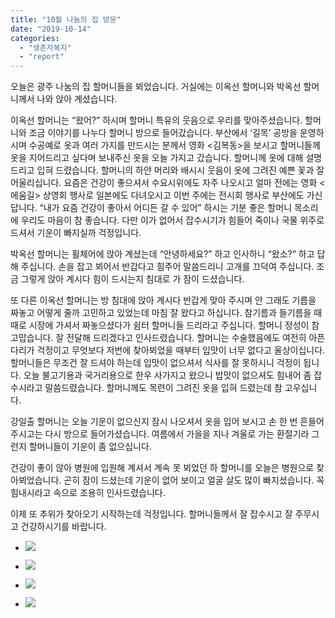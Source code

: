 ```yaml
---
title: "10월 나눔의 집 방문"
date: "2019-10-14"
categories: 
  - "생존자복지"
  - "report"
---
```


오늘은 광주 나눔의 집 할머니들을 뵈었습니다. 거실에는 이옥선 할머니와 박옥선 할머니께서 나와 앉아 계셨습니다.

이옥선 할머니는 “왔어?” 하시며 할머니 특유의 웃음으로 우리를 맞아주셨습니다. 할머니와 조금 이야기를 나누다 할머니 방으로 들어갔습니다. 부산에서 ‘길목’ 공방을 운영하시며 수공예로 옷과 여러 가지를 만드시는 분께서 영화 <김복동>을 보시고 할머니들께 옷을 지어드리고 싶다며 보내주신 옷을 오늘 가지고 갔습니다. 할머니께 옷에 대해 설명드리고 입혀 드렸습니다. 할머니의 하얀 머리와 배시시 웃음이 옷에 그려진 예쁜 꽃과 잘 어울리십니다. 요즘은 건강이 좋으셔서 수요시위에도 자주 나오시고 얼마 전에는 영화 <에움길> 상영회 행사로 일본에도 다녀오시고 이번 주에는 전시회 행사로 부산에도 가신답니다. “내가 요즘 건강이 좋아서 어디든 갈 수 있어” 하시는 기분 좋은 할머니 목소리에 우리도 마음이 참 좋습니다. 다만 이가 없어서 잡수시기가 힘들어 죽이나 국물 위주로 드셔서 기운이 빠지실까 걱정입니다.

박옥선 할머니는 휠체어에 앉아 계셨는데 “안녕하세요?” 하고 인사하니 “왔소?” 하고 답해 주십니다. 손을 잡고 뵈어서 반갑다고 힘주어 말씀드리니 고개를 끄덕여 주십니다. 조금 그렇게 앉아 계시다 힘이 드시는지 침대로 가 잠이 드셨습니다.

또 다른 이옥선 할머니는 방 침대에 앉아 계시다 반갑게 맞아 주시며 안 그래도 기름을 짜놓고 어떻게 줄까 고민하고 있었는데 마침 잘 왔다고 하십니다. 참기름과 들기름을 때때로 시장에 가셔서 짜놓으셨다가 쉼터 할머니들 드리라고 주십니다. 할머니 정성이 참 고맙습니다. 잘 전달해 드리겠다고 인사드렸습니다. 할머니는 수술했음에도 여전히 아픈 다리가 걱정이고 무엇보다 저번에 찾아뵈었을 때부터 입맛이 너무 없다고 울상이십니다. 할머니들은 무조건 잘 드셔야 하는데 입맛이 없으셔서 식사를 잘 못하시니 걱정이 됩니다. 오늘 불고기용과 국거리용으로 한우 사가지고 왔으니 밥맛이 없으셔도 힘내어 좀 잡수시라고 말씀드렸습니다. 할머니께도 목련이 그려진 옷을 입혀 드렸는데 참 고우십니다.

강일출 할머니는 오늘 기운이 없으신지 잠시 나오셔서 옷을 입어 보시고 손 한 번 흔들어 주시고는 다시 방으로 들어가셨습니다. 여름에서 가을을 지나 겨울로 가는 환절기라 그런지 할머니들이 기운이 좀 없으십니다.

건강이 좋이 않아 병원에 입원해 계셔서 계속 못 뵈었던 하 할머니를 오늘은 병원으로 찾아뵈었습니다. 곤히 잠이 드셨는데 기운이 없어 보이고 얼굴 살도 많이 빠지셨습니다. 꼭 힘내시라고 속으로 조용히 인사드렸습니다.

이제 또 추위가 찾아오기 시작하는데 걱정입니다. 할머니들께서 잘 잡수시고 잘 주무시고 건강하시기를 바랍니다.

- ![](https://womenandwar.net/kr/wp-content/uploads/2019/10/photo_2019-10-14_15-53-27-768x1024.jpg)
    
- ![](https://womenandwar.net/kr/wp-content/uploads/2019/10/photo_2019-10-14_15-53-46-768x1024.jpg)
    
- ![](https://womenandwar.net/kr/wp-content/uploads/2019/10/photo_2019-10-14_15-55-08-576x1024.jpg)
    
- ![](https://womenandwar.net/kr/wp-content/uploads/2019/10/사본-photo_2019-10-14_15-54-19.jpg)

